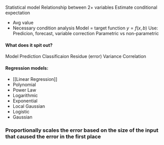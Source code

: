 Statistical model
Relationship between 2+ variables
Estimate conditional expectation
- Avg value
- Necessary condition analysis
Model = target function $y = f(x,b)$
Use: Predicion, forecast, variable correction
Parametric vs non-parametric

#### What does it spit out?
Model
Prediction
Classificaion
Residue (error)
Variance
Correlation

#### Regression models:
- [[Linear Regression]]
- Polynomial
- Power Law
- Logarithmic
- Exponential
- Local Gaussian
- Logistic
- Gaussian


### Proportionally scales the error based on the size of the input that caused the error in the first place

